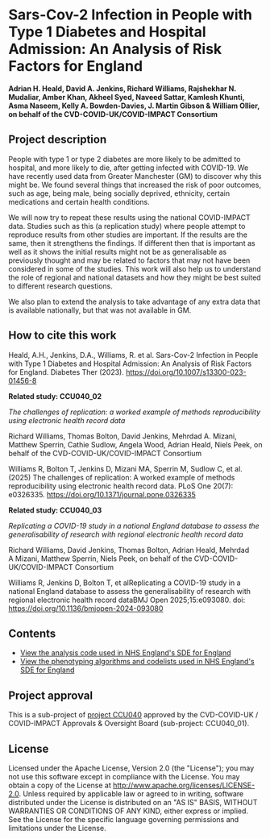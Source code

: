 # Sars-Cov-2 Infection in People with Type 1 Diabetes and Hospital Admission: An Analysis of Risk Factors for England

**Adrian H. Heald, David A. Jenkins, Richard Williams, Rajshekhar N. Mudaliar, Amber Khan, Akheel Syed, Naveed Sattar, Kamlesh Khunti, Asma Naseem, Kelly A. Bowden-Davies, J. Martin Gibson & William Ollier, on behalf of the CVD-COVID-UK/COVID-IMPACT Consortium**

## Project description

People with type 1 or type 2 diabetes are more likely to be admitted to hospital, and more likely to die, after getting infected with COVID-19. We have recently used data from Greater Manchester (GM) to discover why this might be. We found several things that increased the risk of poor outcomes, such as age, being male, being socially deprived, ethnicity, certain medications and certain health conditions.

We will now try to repeat these results using the national COVID-IMPACT data. Studies such as this (a replication study) where people attempt to reproduce results from other studies are important. If the results are the same, then it strengthens the findings. If different then that is important as well as it shows the initial results might not be as generalisable as previously thought and may be related to factors that may not have been considered in some of the studies. This work will also help us to understand the role of regional and national datasets and how they might be best suited to different research questions.

We also plan to extend the analysis to take advantage of any extra data that is available nationally, but that was not available in GM.

## How to cite this work
Heald, A.H., Jenkins, D.A., Williams, R. et al. Sars-Cov-2 Infection in People with Type 1 Diabetes and Hospital Admission: An Analysis of Risk Factors for England. Diabetes Ther (2023). https://doi.org/10.1007/s13300-023-01456-8

**Related study: CCU040_02**

*The challenges of replication: a worked example of methods reproducibility using electronic health record data*

Richard Williams, Thomas Bolton, David Jenkins, Mehrdad A. Mizani, Matthew Sperrin, Cathie Sudlow, Angela Wood, Adrian Heald, Niels Peek, on behalf of the CVD-COVID-UK/COVID-IMPACT Consortium

Williams R, Bolton T, Jenkins D, Mizani MA, Sperrin M, Sudlow C, et al. (2025) The challenges of replication: A worked example of methods reproducibility using electronic health record data. PLoS One 20(7): e0326335. https://doi.org/10.1371/journal.pone.0326335

**Related study: CCU040_03**

*Replicating a COVID-19 study in a national England database to assess the generalisability of research with regional electronic health record data*

Richard Williams, David Jenkins, Thomas Bolton, Adrian Heald, Mehrdad A Mizani, Matthew Sperrin, Niels Peek, on behalf of the CVD-COVID-UK/COVID-IMPACT Consortium

Williams R, Jenkins D, Bolton T, et alReplicating a COVID-19 study in a national England database to assess the generalisability of research with regional electronic health record dataBMJ Open 2025;15:e093080. doi: https://doi.org/10.1136/bmjopen-2024-093080

## Contents

* [View the analysis code used in NHS England's SDE for England](https://github.com/BHFDSC/CCU040_01/tree/main/code)
* [View the phenotyping algorithms and codelists used in NHS England's SDE for England](https://github.com/BHFDSC/CCU040_01/tree/main/phenotypes)

## Project approval

This is a sub-project of [project CCU040](https://github.com/BHFDSC/CCU040) approved by the CVD-COVID-UK / COVID-IMPACT Approvals & Oversight Board (sub-project: CCU040_01).

## License

Licensed under the Apache License, Version 2.0 (the "License"); you may not use this software except in compliance with the License. You may obtain a copy of the License at http://www.apache.org/licenses/LICENSE-2.0. Unless required by applicable law or agreed to in writing, software distributed under the License is distributed on an "AS IS" BASIS, WITHOUT WARRANTIES OR CONDITIONS OF ANY KIND, either express or implied. See the License for the specific language governing permissions and limitations under the License.
